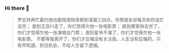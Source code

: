 ### Hi there 💋

> 罗志祥再忙着约炮也能陪周杨青聊到凌晨三四点，你男朋友却每天和你说忙没空；
> 直到王沥川走了，你们觉得欠他一张电影票；
> 直到黄家驹去世了，你们才觉得欠他一张演唱会门票；
> 直到星爷不演了，你们才觉得欠他一张电影票。
> 不要等我离开了，你们才后悔没有关注我，人生没有后悔药，只有早知道。抓住机会，不给人生留下遗憾。
